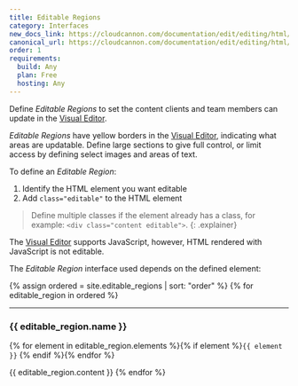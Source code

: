 ```yaml
---
title: Editable Regions
category: Interfaces
new_docs_link: https://cloudcannon.com/documentation/edit/editing/html/#editable-regions
canonical_url: https://cloudcannon.com/documentation/edit/editing/html/#editable-regions
order: 1
requirements:
  build: Any
  plan: Free
  hosting: Any
---
```


Define *Editable Regions* to set the content clients and team members can update in the [Visual Editor](/editing/editors/visual-editor/).

*Editable Regions* have yellow borders in the [Visual Editor](/editing/editors/visual-editor/), indicating what areas are updatable. Define large sections to give full control, or limit access by defining select images and areas of text.

To define an *Editable Region*:

1. Identify the HTML element you want editable
2. Add `class="editable"` to the HTML element

> Define multiple classes if the element already has a class, for example: `<div class="content editable">`.
{: .explainer}

The [Visual Editor](/editing/editors/visual-editor/) supports JavaScript, however, HTML rendered with JavaScript is not editable.

The *Editable Region* interface used depends on the defined element:

{% assign ordered = site.editable_regions | sort: "order" %} {% for editable_region in ordered %} <hr>

### {{ editable_region.name }}

{% for element in editable_region.elements %}{% if element %}`{{ element }}` {% endif %}{% endfor %}

{{ editable_region.content }} {% endfor %}
